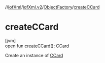 //[iofXml](../../../index.md)/[iofXml.v2](../index.md)/[ObjectFactory](index.md)/[createCCard](create-c-card.md)

# createCCard

[jvm]\
open fun [createCCard](create-c-card.md)(): [CCard](../-c-card/index.md)

Create an instance of [CCard](../-c-card/index.md)
